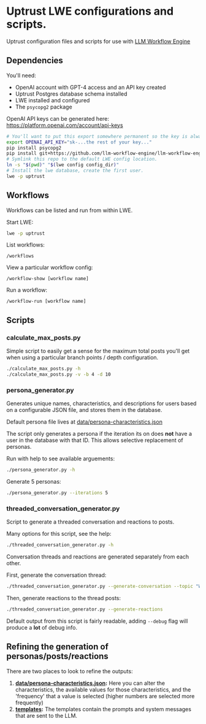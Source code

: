 # Uptrust LWE configurations and scripts.

Uptrust configuration files and scripts for use with [LLM Workflow Engine](https://github.com/llm-workflow-engine/llm-workflow-engine)


## Dependencies

You'll need:

* OpenAI account with GPT-4 access and an API key created
* Uptrust Postgres database schema installed
* LWE installed and configured
* The `psycopg2` package

OpenAI API keys can be generated here: https://platform.openai.com/account/api-keys

```bash
# You'll want to put this export somewhere permanent so the key is always available in your CLI environment.
export OPENAI_API_KEY="sk-...the rest of your key..."
pip install psycopg2
pip install git+https://github.com/llm-workflow-engine/llm-workflow-engine
# Symlink this repo to the default LWE config location.
ln -s "$(pwd)" "$(lwe config config_dir)"
# Install the lwe database, create the first user.
lwe -p uptrust
```


## Workflows

Workflows can be listed and run from within LWE.

Start LWE:

```bash
lwe -p uptrust
```

List workflows:

```
/workflows
```

View a particular workflow config:

```
/workflow-show [workflow name]
```

Run a workflow:

```
/workflow-run [workflow name]
```


## Scripts


### calculate_max_posts.py

Simple script to easily get a sense for the maximum total posts you'll get when using a particular branch points / depth configuration.

```bash
./calculate_max_posts.py -h
./calculate_max_posts.py -v -b 4 -d 10
```


### persona_generator.py

Generates unique names, characteristics, and descriptions for users based on a configurable JSON file,
and stores them in the database.

Default persona file lives at [data/persona-characteristics.json](data/persona-characteristics.json)

The script only generates a persona if the iteration its on does **not** have a user in the database with that ID.
This allows selective replacement of personas.

Run with help to see available arguements:

```bash
./persona_generator.py -h
```

Generate 5 personas:

```bash
./persona_generator.py --iterations 5
```


### threaded_conversation_generator.py

Script to generate a threaded conversation and reactions to posts.

Many options for this script, see the help:

```bash
./threaded_conversation_generator.py -h
```

Conversation threads and reactions are generated separately from each other.

First, generate the conversation thread:

```bash
./threaded_conversation_generator.py --generate-conversation --topic "War solves nothing" --branch-depth 3 --subtopic-max 2 --thread-length-max 8
```

Then, generate reactions to the thread posts:

```bash
./threaded_conversation_generator.py --generate-reactions
```

Default output from this script is fairly readable, adding `--debug` flag will produce a **lot** of debug info.


## Refining the generation of personas/posts/reactions

There are two places to look to refine the outputs:

1. **[data/persona-characteristics.json](data/persona-characteristics.json):** Here you can alter the characteristics, the available values for those characteristics, and the 'frequency' that a value is selected (higher numbers are selected more frequently)
2. **[templates](templates):** The templates contain the prompts and system messages that are sent to the LLM.
